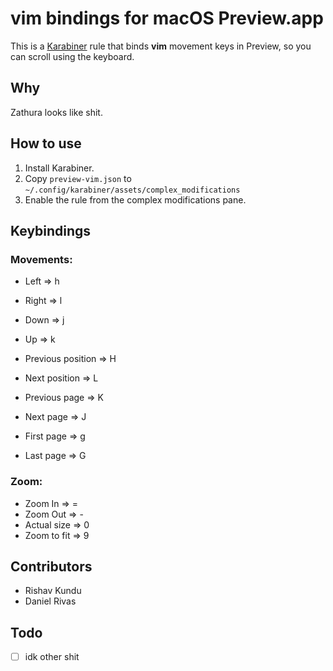 # vim bindings for macOS Preview.app

This is a [Karabiner](https://karabiner-elements.pqrs.org) rule that binds **vim** movement keys in Preview, so you can scroll using the keyboard.

## Why

Zathura looks like shit.

## How to use

1. Install Karabiner.
2. Copy `preview-vim.json` to `~/.config/karabiner/assets/complex_modifications`
3. Enable the rule from the complex modifications pane.

## Keybindings

### Movements:

- Left => h
- Right => l
- Down => j
- Up => k

- Previous position => H
- Next position => L
- Previous page => K
- Next page => J

- First page => g
- Last page => G

### Zoom:

- Zoom In => =
- Zoom Out => -
- Actual size => 0
- Zoom to fit => 9

## Contributors

- Rishav Kundu
- Daniel Rivas

## Todo

- [ ] idk other shit
